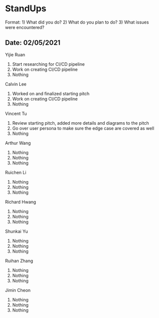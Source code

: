 # StandUps

Format: 1) What did you do? 2) What do you plan to do? 3) What issues were encountered?

## Date: 02/05/2021

Yijie Ruan 
1. Start researching for CI/CD pipeline
2. Work on creating CI/CD pipeline
3. Nothing

Calvin Lee
1. Worked on and finalized starting pitch
2. Work on creating CI/CD pipeline
3. Nothing

Vincent Tu
1. Review starting pitch, added more details and diagrams to the pitch
2. Go over user persona to make sure the edge case are covered as well
3. Nothing

Arthur Wang
1. Nothing
2. Nothing
3. Nothing

Ruichen Li
1. Nothing
2. Nothing
3. Nothing

Richard Hwang
1. Nothing
2. Nothing
3. Nothing

Shunkai Yu
1. Nothing
2. Nothing
3. Nothing

Ruihan Zhang
1. Nothing
2. Nothing
3. Nothing

Jimin Cheon 
1. Nothing
2. Nothing
3. Nothing

